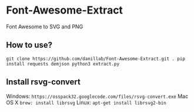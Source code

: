 # Font-Awesome-Extract
Font Awesome to SVG and PNG

## How to use?
`
git clone https://github.com/danillab/Font-Awesome-Extract.git .
pip install requests demjson
python3 extract.py
`

## Install rsvg-convert
Windows: `https://osspack32.googlecode.com/files/rsvg-convert.exe`
Mac OS X `brew: install librsvg`
Linux: `apt-get install librsvg2-bin`